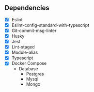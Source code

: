 ## Dependencies

- [x] Eslint
- [x] Eslint-config-standard-with-typescript
- [x] Git-commit-msg-linter
- [x] Husky
- [x] Jest
- [x] Lint-staged
- [x] Module-alias
- [x] Typescript
- [x] Docker Compose
  - Database
    - Postgres
    - Mysql
    - Mongo
